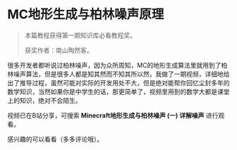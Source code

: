 # MC地形生成与柏林噪声原理

> 本篇教程获得第一期知识库必看教程奖。
>
> 获奖作者：南山陶然客。

很多开发者都听说过柏林噪声，因为众所周知，MC的地形生成算法里就用到了柏林噪声算法，但是很多人都是知其然而不知其所以然，我做了一期视频，详细地给出了推导过程，虽然可能对实际的开发用处不大，但是绝对能帮你回忆尘封多年的数学知识，当然如果你是中学生的话，那更简单了，视频里用到的数学大都是课堂上的知识，绝对不会陌生。

视频已在B站分享，可搜索 **Minecraft地形生成与柏林噪声 (一) 详解噪声** 进行观看。

感兴趣的可以看看（多多评论哦）。

